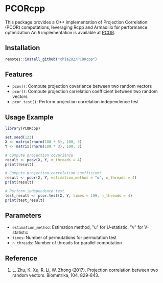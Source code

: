 # PCORcpp

This package provides a C++ implementation of Projection Correlation (PCOR) computations, leveraging Rcpp and Armadillo for performance optimization An `R` implementation is available at [PCOR](https://github.com/Yilin-Zhang10/PCOR).

## Installation

```r
remotes::install_github("chia202/PCORcpp")
```

## Features

- `pcov()`: Compute projection covariance between two random vectors
- `pcor()`: Compute projection correlation coefficient between two random vectors  
- `pcor.test()`: Perform projection correlation independence test

## Usage Example

```r
library(PCORcpp)

set.seed(123)
X <- matrix(rnorm(100 * 5), 100, 5)
Y <- matrix(rnorm(100 * 3), 100, 3)

# Compute projection covariance
result <- pcov(X, Y, n_threads = 4)
print(result)

# Compute projection correlation coefficient
result <- pcor(X, Y, estimation_method = "u", n_threads = 4)
print(result)

# Perform independence test
test_result <- pcor.test(X, Y, times = 199, n_threads = 4)
print(test_result)
```

## Parameters

- `estimation_method`: Estimation method, "u" for U-statistic, "v" for V-statistic
- `times`: Number of permutations for permutation test
- `n_threads`: Number of threads for parallel computation

## Reference

1. L. Zhu, K. Xu, R. Li, W. Zhong (2017). Projection correlation between two random vectors. Biometrika, 104, 829-843.
